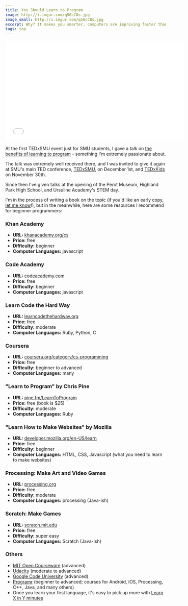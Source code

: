 ```yaml
---
title: You Should Learn to Program
image: http://i.imgur.com/q50cC8s.jpg
image_small: http://i.imgur.com/q50cC8s.jpg
excerpt: Why? It makes you smarter, computers are improving faster than you are, and - if you're like me - you want to maximize your laziness.
tags: top
---
```


<iframe width="560" height="315" src="//www.youtube.com/embed/xfBWk4nw440" frameborder="0" allowfullscreen></iframe>

At the first TEDxSMU event just for SMU students, I gave a talk on [the benefits of learning to program](https://www.youtube.com/watch?v=U_IodtNIG_o) - something I'm extremely passionate about.

The talk was extremely well received there, and I was invited to give it again at SMU's main TED conference, [TEDxSMU](http://www.tedxsmu.org/), on December 1st, and [TEDxKids](http://www.tedxsmu.org/tedxkids-smu-2012/) on November 30th.

Since then I've given talks at the opening of the Perot Museum, Highland Park High School, and Ursuline Academy's STEM day.

I'm in the process of writing a book on the topic (if you'd like an early copy, <a href="http://signup.youshouldlearntoprogram.com/">let me know</a>!), but in the meanwhile, here are some resources I recommend for beginner programmers:

### Khan Academy

* **URL:** [khanacademy.org/cs](http://khanacademy.org/cs)
* **Price:** free
* **Difficulty:** beginner
* **Computer Languages:** javascript

### Code Academy

* **URL:** [codeacademy.com](http://codeacademy.com)
* **Price:** free
* **Difficulty:** beginner
* **Computer Languages:** javascript

### Learn Code the Hard Way

* **URL:** [learncodethehardway.org](http://learncodethehardway.org)
* **Price:** free
* **Difficulty:** moderate
* **Computer Languages:** Ruby, Python, C

### Coursera

* **URL:** [coursera.org/category/cs-programming](http://coursera.org/category/cs-programming)
* **Price:** free
* **Difficulty:** beginner to advanced
* **Computer Languages:** many

### "Learn to Program" by Chris Pine

* **URL:** [pine.fm/LearnToProgram](http://pine.fm/LearnToProgram)
* **Price:** free (book is $25)
* **Difficulty:** moderate
* **Computer Languages:** Ruby

### "Learn How to Make Websites" by Mozilla

* **URL:** [developer.mozilla.org/en-US/learn](http://developer.mozilla.org/en-US/learn)
* **Price:** free
* **Difficulty:** beginner
* **Computer Languages:** HTML, CSS, Javascript (what you need to learn to make websites)

### Processing: Make Art and Video Games

* **URL:** [processing.org](http://processing.org)
* **Price:** free
* **Difficulty:** moderate
* **Computer Languages:** processing (Java-ish)

### Scratch: Make Games

* **URL:** [scratch.mit.edu](http://scratch.mit.edu)
* **Price:** free
* **Difficulty:** super easy
* **Computer Languages:** Scratch (Java-ish)

### Others

* [MIT Open Courseware](http://ocw.mit.edu/courses/electrical-engineering-and-computer-science/) (advanced)
* [Udacity](http://www.udacity.com/) (moderate to advanced)
* [Google Code University](http://code.google.com/edu/) (advanced)
* [Programr](http://www.programr.com/) (beginner to advanced; courses for Android, iOS, Processing, C++, Java, and many others)
* Once you learn your first language, it's easy to pick up more with [Learn X in Y minutes](https://learnxinyminutes.com/)
